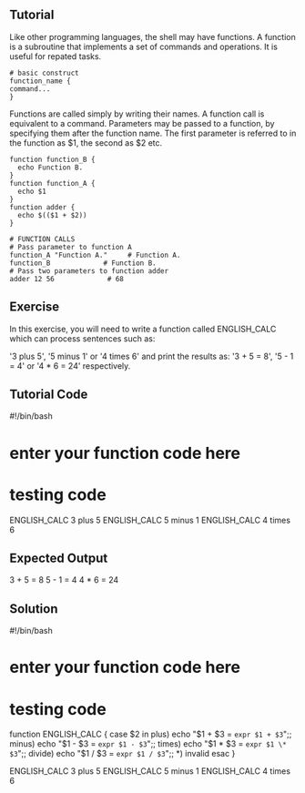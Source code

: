 Tutorial
--------

Like other programming languages, the shell may have functions. A function is a subroutine that implements a set of commands and operations. It is useful for repated tasks.

    # basic construct
    function_name {
    command...
    }

Functions are called simply by writing their names. A function call is equivalent to a command. Parameters may be passed to a function, by specifying them after the function name. The first parameter is referred to in the function as $1, the second as $2 etc.

    function function_B {
      echo Function B.
    }
    function function_A {
      echo $1
    }
    function adder {
      echo $(($1 + $2))
    }

    # FUNCTION CALLS
    # Pass parameter to function A
    function_A "Function A."     # Function A.
    function_B             # Function B.
    # Pass two parameters to function adder
    adder 12 56             # 68

Exercise
--------
In this exercise, you will need to write a function called ENGLISH_CALC which can process sentences such as:

'3 plus 5', '5 minus 1' or '4 times 6' and print the results as:  '3 + 5 = 8', '5 - 1 = 4' or '4 * 6 = 24' respectively.

Tutorial Code
-------------
#!/bin/bash
# enter your function code here

# testing code
ENGLISH_CALC 3 plus 5
ENGLISH_CALC 5 minus 1
ENGLISH_CALC 4 times 6

Expected Output
---------------
3 + 5 = 8
5 - 1 = 4
4 * 6 = 24

Solution
--------
#!/bin/bash
# enter your function code here

# testing code
function ENGLISH_CALC {
case $2 in
plus) echo "$1 + $3 = `expr $1 + $3`";;
minus) echo "$1 - $3 = `expr $1 - $3`";;
times) echo "$1 * $3 = `expr $1 \* $3`";;
divide) echo "$1 / $3 = `expr $1 / $3`";;
*) invalid
esac
}

ENGLISH_CALC 3 plus 5
ENGLISH_CALC 5 minus 1
ENGLISH_CALC 4 times 6
